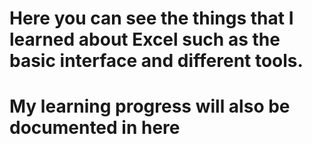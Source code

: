 # Here you can see the things that I learned about Excel such as the basic interface and different tools.
# My learning progress will also be documented in here
